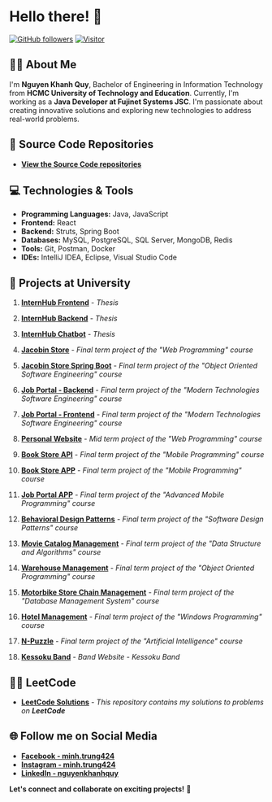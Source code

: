 # Hello there! 👋

[![GitHub followers](https://img.shields.io/github/followers/nguyenkhanhquy.svg?style=social&label=Follow)](https://github.com/nguyenkhanhquy?tab=followers)
[![Visitor](https://visitor-badge.laobi.icu/badge?page_id=nguyenkhanhquy.nguyenkhanhquy)](https://github.com/nguyenkhanhquy)

## 💁‍♂️ About Me

I'm **Nguyen Khanh Quy**, Bachelor of Engineering in Information Technology from **HCMC University of Technology and Education**. Currently, I'm working as a **Java Developer at Fujinet Systems JSC**. I'm passionate about creating innovative solutions and exploring new technologies to address real-world problems.

## 🚀 Source Code Repositories

- **[View the Source Code repositories](https://github.com/nguyenkhanhquy?tab=repositories)**

## 💻 Technologies & Tools

- **Programming Languages:** Java, JavaScript
- **Frontend:** React
- **Backend:** Struts, Spring Boot
- **Databases:** MySQL, PostgreSQL, SQL Server, MongoDB, Redis
- **Tools:** Git, Postman, Docker
- **IDEs:** IntelliJ IDEA, Eclipse, Visual Studio Code

## 🏫 Projects at University

1. **[InternHub Frontend](https://github.com/nguyenkhanhquy/internhub-frontend)** - *Thesis*

1. **[InternHub Backend](https://github.com/nguyenkhanhquy/internhub-backend)** - *Thesis*

1. **[InternHub Chatbot](https://github.com/nguyenkhanhquy/internhub-chatbot)** - *Thesis*

1. **[Jacobin Store](https://github.com/nguyenkhanhquy/jacobin-store)** - *Final term project of the "Web Programming" course*

1. **[Jacobin Store Spring Boot](https://github.com/nguyenkhanhquy/jacobin-store-spring-boot)** - *Final term project of the "Object Oriented Software Engineering" course*

1. **[Job Portal - Backend](https://github.com/nguyenkhanhquy/jobportal-api)** - *Final term project of the "Modern Technologies Software Engineering" course*

1. **[Job Portal - Frontend](https://github.com/nguyenkhanhquy/jobportal-frontend)** - *Final term project of the "Modern Technologies Software Engineering" course*

1. **[Personal Website](https://github.com/nguyenkhanhquy/my-web-app)** - *Mid term project of the "Web Programming" course*

1. **[Book Store API](https://github.com/nguyenkhanhquy/bookstore-api)** - *Final term project of the "Mobile Programming" course*

1. **[Book Store APP](https://github.com/nguyenkhanhquy/bookstore-app)** - *Final term project of the "Mobile Programming" course*

1. **[Job Portal APP](https://github.com/nguyenkhanhquy/jobportal-design-docs)** - *Final term project of the "Advanced Mobile Programming" course*

1. **[Behavioral Design Patterns](https://github.com/nguyenkhanhquy/design-pattern)** - *Final term project of the "Software Design Patterns" course*

1. **[Movie Catalog Management](https://github.com/nguyenkhanhquy/movie-catalog-management)** - *Final term project of the "Data Structure and Algorithms" course*

1. **[Warehouse Management](https://github.com/nguyenkhanhquy/warehouse-management)** - *Final term project of the "Object Oriented Programming" course*

1. **[Motorbike Store Chain Management](https://github.com/nguyenkhanhquy/motorbike-store-chain-management)** - *Final term project of the "Database Management System" course*

1. **[Hotel Management](https://github.com/nguyenkhanhquy/hotel-management)** - *Final term project of the "Windows Programming" course*

1. **[N-Puzzle](https://github.com/nguyenkhanhquy/n-puzzle)** - *Final term project of the "Artificial Intelligence" course*

1. **[Kessoku Band](https://github.com/nguyenkhanhquy/kessoku-band)** - *Band Website - Kessoku Band*

## 👨‍💻 LeetCode

- **[LeetCode Solutions](https://github.com/nguyenkhanhquy/leetcode-solutions)** - *This repository contains my solutions to problems on **LeetCode***

## 🌐 Follow me on Social Media

- **[Facebook - minh.trung424](https://www.facebook.com/minh.trung424/)**
- **[Instagram - minh.trung424](https://www.instagram.com/minh.trung424/)**
- **[LinkedIn - nguyenkhanhquy](https://www.linkedin.com/in/nguyenkhanhquy/)**

**Let's connect and collaborate on exciting projects!** 🚀
